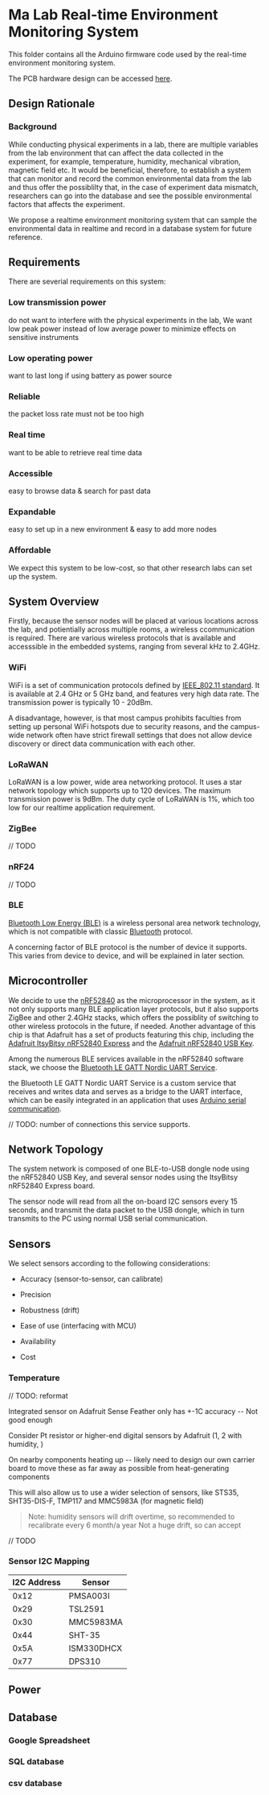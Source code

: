 # Ma Lab Real-time Environment Monitoring System

This folder contains all the Arduino firmware code used by the real-time environment monitoring system.

The PCB hardware design can be accessed [here](https://oshwhub.com/t-k-233/urap-sensor-node-v1). 

## Design Rationale

### Background

While conducting physical experiments in a lab, there are multiple variables from the lab environment that can affect the data collected in the experiment, for example, temperature, humidity, mechanical vibration, magnetic field etc. It would be beneficial, therefore, to establish a system that can monitor and record the common environmental data from the lab and thus offer the possiblilty that, in the case of experiment data mismatch, researchers can go into the database and see the possible environmental factors that affects the experiment.

We propose a realtime environment monitoring system that can sample the environmental data in realtime and record in a database system for future reference.



## Requirements

There are severial requirements on this system:

### Low transmission power

do not want to interfere with the physical experiments in the lab, We want low peak power instead of low average power to minimize effects on sensitive instruments

### Low operating power

want to last long if using battery as power source

### Reliable

the packet loss rate must not be too high

### Real time

want to be able to retrieve real time data

### Accessible

easy to browse data & search for past data

### Expandable

easy to set up in a new environment & easy to add more nodes

### Affordable

We expect this system to be low-cost, so that other research labs can set up the system.



## System Overview

Firstly, because the sensor nodes will be placed at various locations across the lab, and potientially across multiple rooms, a wireless ccommunication is required. There are various wireless protocols that is available and accesssible in the embedded systems, ranging from several kHz to 2.4GHz. 

### WiFi

WiFi is a set of communication protocols defined by [IEEE_802.11 standard](https://www.ieee802.org/11/). It is available at 2.4 GHz or 5 GHz band, and features very high data rate. The transmission power is typically 10 - 20dBm.

A disadvantage, however, is that most campus prohibits faculties from setting up personal WiFi hotspots due to security reasons, and the campus-wide network often have strict firewall settings that does not allow device discovery or direct data communication with each other. 

### LoRaWAN

LoRaWAN is a low power, wide area networking protocol. It uses a star network topology which supports up to 120 devices. The maximum transmission power is 9dBm. The duty cycle of LoRaWAN is 1%, which too low for our realtime application requirement.

### ZigBee

// TODO

### nRF24

// TODO

### BLE

[Bluetooth Low Energy (BLE)](https://bluetoothle.wiki/specifications) is a wireless personal area network technology, which is not compatible with classic [Bluetooth](https://www.bluetooth.com/specifications/specs/) protocol.

A concerning factor of BLE protocol is the number of device it supports. This varies from device to device, and will be explained in later section.



## Microcontroller

We decide to use the [nRF52840](https://www.nordicsemi.com/products/nrf52840) as the microprocessor in the system, as it not only supports many BLE application layer protocols, but it also supports ZigBee and other 2.4GHz stacks, which offers the possiblity of switching to other wireless protocols in the future, if needed. Another advantage of this chip is that Adafruit has a set of products featuring this chip, including the [Adafruit ItsyBitsy nRF52840 Express](https://learn.adafruit.com/adafruit-itsybitsy-nrf52840-express) and the [Adafruit nRF52840 USB Key](https://www.adafruit.com/product/5199).

Among the numerous BLE services available in the nRF52840 software stack, we choose the [Bluetooth LE GATT Nordic UART Service](https://developer.nordicsemi.com/nRF_Connect_SDK/doc/1.4.0/nrf/include/bluetooth/services/nus.html). 

the Bluetooth LE GATT Nordic UART Service is a custom service that receives and writes data and serves as a bridge to the UART interface, which can be easily integrated in an application that uses [Arduino serial communication](https://www.arduino.cc/reference/en/language/functions/communication/serial/).

// TODO: number of connections this service supports.



## Network Topology

The system network is composed of one BLE-to-USB dongle node using the nRF52840 USB Key, and several sensor nodes using the ItsyBitsy nRF52840 Express board.

The sensor node will read from all the on-board I2C sensors every 15 seconds, and transmit the data packet to the USB dongle, which in turn transmits to the PC using normal USB serial communication.



## Sensors

We select sensors according to the following considerations:

- Accuracy (sensor-to-sensor, can calibrate)

- Precision

- Robustness (drift)

- Ease of use (interfacing with MCU)

- Availability

- Cost



### Temperature

// TODO: reformat

Integrated sensor on Adafruit Sense Feather only has +-1C accuracy -- Not good enough

Consider Pt resistor or higher-end digital sensors by Adafruit (1, 2 with humidity, )

On nearby components heating up -- likely need to design our own carrier board to move these as far away as possible from heat-generating components

This will also allow us to use a wider selection of sensors, like STS35, SHT35-DIS-F, TMP117 and MMC5983A (for magnetic field) 

> Note: humidity sensors will drift overtime, so recommended to recalibrate every 6 month/a year
   Not a huge drift, so can accept



// TODO

### Sensor I2C Mapping

| I2C Address | Sensor     |
| ----------- | ---------- |
| 0x12        | PMSA003I   |
| 0x29        | TSL2591    |
| 0x30        | MMC5983MA  |
| 0x44        | SHT-35     |
| 0x5A        | ISM330DHCX |
| 0x77        | DPS310     |

## Power


## Database

### Google Spreadsheet

### SQL database

### csv database



